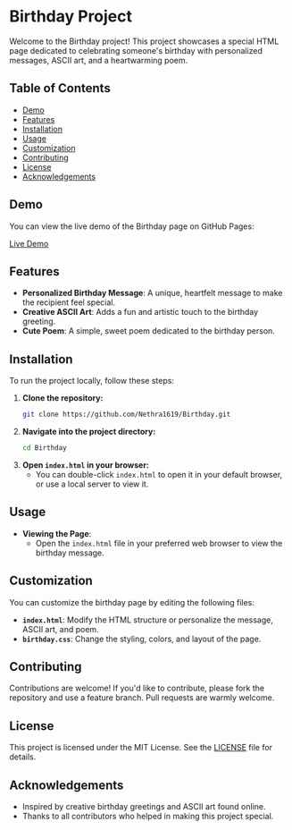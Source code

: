  # Birthday Project

Welcome to the Birthday project! This project showcases a special HTML page dedicated to celebrating someone's birthday with personalized messages, ASCII art, and a heartwarming poem.

## Table of Contents

- [Demo](#demo)
- [Features](#features)
- [Installation](#installation)
- [Usage](#usage)
- [Customization](#customization)
- [Contributing](#contributing)
- [License](#license)
- [Acknowledgements](#acknowledgements)

## Demo

You can view the live demo of the Birthday page on GitHub Pages:

[Live Demo](https://Nethra1619.github.io/Birthday/)

## Features

- **Personalized Birthday Message**: A unique, heartfelt message to make the recipient feel special.
- **Creative ASCII Art**: Adds a fun and artistic touch to the birthday greeting.
- **Cute Poem**: A simple, sweet poem dedicated to the birthday person.

## Installation

To run the project locally, follow these steps:

1. **Clone the repository:**
    ```bash
    git clone https://github.com/Nethra1619/Birthday.git
    ```
2. **Navigate into the project directory:**
    ```bash
    cd Birthday
    ```
3. **Open `index.html` in your browser:**
    - You can double-click `index.html` to open it in your default browser, or use a local server to view it.

## Usage

- **Viewing the Page**:
  - Open the `index.html` file in your preferred web browser to view the birthday message.

## Customization

You can customize the birthday page by editing the following files:

- **`index.html`**: Modify the HTML structure or personalize the message, ASCII art, and poem.
- **`birthday.css`**: Change the styling, colors, and layout of the page.

## Contributing

Contributions are welcome! If you'd like to contribute, please fork the repository and use a feature branch. Pull requests are warmly welcome.

## License

This project is licensed under the MIT License. See the [LICENSE](LICENSE) file for details.

## Acknowledgements

- Inspired by creative birthday greetings and ASCII art found online.
- Thanks to all contributors who helped in making this project special.

